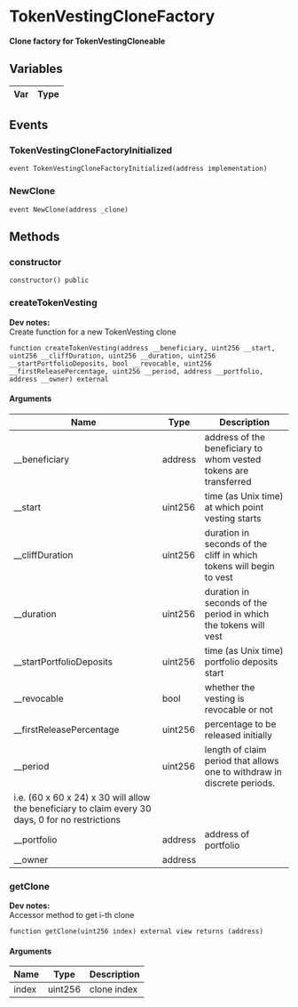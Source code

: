 # TokenVestingCloneFactory

**Clone factory for TokenVestingCloneable**




## Variables

| Var | Type |
| --- | --- |

## Events

### TokenVestingCloneFactoryInitialized



```solidity
event TokenVestingCloneFactoryInitialized(address implementation)
```
### NewClone



```solidity
event NewClone(address _clone)
```

## Methods

### constructor



```solidity
constructor() public
```


### createTokenVesting


**Dev notes:** \
Create function for a new TokenVesting clone

```solidity
function createTokenVesting(address __beneficiary, uint256 __start, uint256 __cliffDuration, uint256 __duration, uint256 __startPortfolioDeposits, bool __revocable, uint256 __firstReleasePercentage, uint256 __period, address __portfolio, address __owner) external
```

#### Arguments

| Name | Type | Description |
| ---- | ---- | ----------- |
| __beneficiary | address | address of the beneficiary to whom vested tokens are transferred |
| __start | uint256 | time (as Unix time) at which point vesting starts |
| __cliffDuration | uint256 | duration in seconds of the cliff in which tokens will begin to vest |
| __duration | uint256 | duration in seconds of the period in which the tokens will vest |
| __startPortfolioDeposits | uint256 | time (as Unix time) portfolio deposits start |
| __revocable | bool | whether the vesting is revocable or not |
| __firstReleasePercentage | uint256 | percentage to be released initially |
| __period | uint256 | length of claim period that allows one to withdraw in discrete periods. i.e. (60 x 60 x 24) x 30 will allow the beneficiary to claim every 30 days, 0 for no restrictions |
| __portfolio | address | address of portfolio |
| __owner | address |  |


### getClone


**Dev notes:** \
Accessor method to get i-th clone

```solidity
function getClone(uint256 index) external view returns (address)
```

#### Arguments

| Name | Type | Description |
| ---- | ---- | ----------- |
| index | uint256 | clone index |



